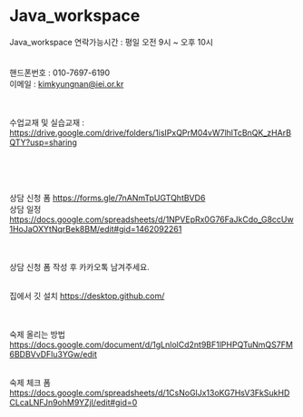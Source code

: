 # Java_workspace

Java_workspace
연락가능시간 : 평일 오전 9시 ~ 오후 10시<br/>
<br/><br/>
핸드폰번호 : 010-7697-6190<br/>
이메일 : kimkyungnan@iei.or.kr<br/>

<br/><br/>
수업교재 및 실습교재 : https://drive.google.com/drive/folders/1isIPxQPrM04vW7lhlTcBnQK_zHArBQTY?usp=sharing<br/>

<br/><br/><br/>

상담 신청 폼 https://forms.gle/7nANmTpUGTQhtBVD6<br/>
상담 일정 https://docs.google.com/spreadsheets/d/1NPVEpRx0G76FaJkCdo_G8ccUw1HoJaOXYtNqrBek8BM/edit#gid=1462092261<br/>

<br/><br/>
상담 신청 폼 작성 후 카카오톡 남겨주세요.
<br/><br/>

집에서 깃 설치 https://desktop.github.com/

<br/><br/>
숙제 올리는 방법 https://docs.google.com/document/d/1gLnlolCd2nt9BF1lPHPQTuNmQS7FM6BDBVvDFlu3YGw/edit
<br/><br/>

숙제 체크 폼 https://docs.google.com/spreadsheets/d/1CsNoGlJx13oKG7HsV3FkSukHDCLcaLNFJn9ohM9YZjI/edit#gid=0
<br/><br/>
